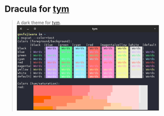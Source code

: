 # Dracula for [tym](https://github.com/endaaman/tym)
> A dark theme for [tym](https://github.com/endaaman/tym).
![Screenshot](screenshot.png)



